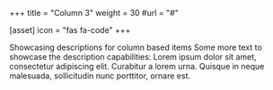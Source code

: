 +++
title = "Column 3"
weight = 30
#url = "#"

[asset]
  icon = "fas fa-code"
+++

Showcasing descriptions for column based items
Some more text to showcase the description capabilities:
Lorem ipsum dolor sit amet, consectetur adipiscing elit.
Curabitur a lorem urna.
Quisque in neque malesuada, sollicitudin nunc porttitor, ornare est.
